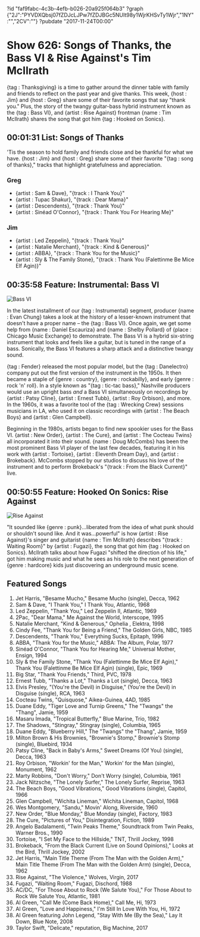 ?id "faf9fabc-4c3b-4efb-b026-20a925f064b3"
?graph {"2J":"PYVDXQbsj07fZDJcLJPw7fZDJBGc5NUIt98y1WjrKHSvTy1Wjr","1NY":"","2CV":""}
?pubdate "2017-11-24T00:00"
# Show 626: Songs of Thanks, the Bass VI & Rise Against's Tim McIlrath



{tag : Thanksgiving} is a time to gather around the dinner table with family and friends to reflect on the past year and give thanks. This week, {host : Jim} and {host : Greg} share some of their favorite songs that say "thank you." Plus, the story of the twangy guitar-bass hybrid instrument known as the {tag : Bass VI}, and {artist : Rise Against} frontman {name : Tim McIlrath} shares the song that got him {tag : Hooked on Sonics}.



## 00:01:31 List: Songs of Thanks

'Tis the season to hold family and friends close and be thankful for what we have. {host : Jim} and {host : Greg} share some of their favorite "{tag : song of thanks}," tracks that highlight gratefulness and appreciation.


### Greg

- {artist : Sam & Dave}, "{track : I Thank You}"
- {artist : Tupac Shakur}, "{track : Dear Mama}"
- {artist : Descendents}, "{track : Thank You}"
- {artist : Sinéad O'Connor}, "{track : Thank You For Hearing Me}"


### Jim

- {artist : Led Zeppelin}, "{track : Thank You}"
- {artist : Natalie Merchant}, "{track : Kind & Generous}"
- {artist : ABBA}, "{track : Thank You for the Music}"
- {artist : Sly & The Family Stone}, "{track : Thank You (Falettinme Be Mice Elf Agin)}"



## 00:35:58 Feature: Instrumental: Bass VI

![Bass VI](https://static.soundopinions.org/assets/626/1NY0.jpg)

In the latest installment of our {tag : Instrumental} segment, producer {name : Evan Chung} takes a look at the history of a lesser-known instrument that doesn't have a proper name – the {tag : Bass VI}. Once again, we get some help from {name : Daniel Escauriza} and {name : Shelby Pollard} of {place : Chicago Music Exchange} to demonstrate. The Bass VI is a hybrid six-string instrument that looks and feels like a guitar, but is tuned in the range of a bass. Sonically, the Bass VI features a sharp attack and a distinctive twangy sound.

{tag : Fender} released the most popular model, but the {tag : Danelectro} company put out the first version of the instrument in the 1950s. It then became a staple of {genre : country}, {genre : rockabilly}, and early {genre : rock 'n' roll}. In a style known as "{tag : tic-tac bass}," Nashville producers would use an upright bass _and_ a Bass VI simultaneously on recordings by {artist : Patsy Cline}, {artist : Ernest Tubb}, {artist : Roy Orbison}, and more. In the 1960s, it was a favorite tool of the {tag : Wrecking Crew} sessions musicians in LA, who used it on classic recordings with {artist : The Beach Boys} and {artist : Glen Campbell}.

Beginning in the 1980s, artists began to find new spookier uses for the Bass VI. {artist : New Order}, {artist : The Cure}, and {artist : The Cocteau Twins} all incorporated it into their sound. {name : Doug McCombs} has been the most prominent Bass VI player of the last few decades, featuring it in his work with {artist : Tortoise}, {artist : Eleventh Dream Day}, and {artist : Brokeback}. McCombs stopped by our studios to discuss his love of the instrument and to perform Brokeback's "{track : From the Black Current}" live.



## 00:50:55 Feature: Hooked On Sonics: Rise Against

![Rise Against](https://static.soundopinions.org/assets/626/2CV0.jpg)

"It sounded like {genre : punk}...liberated from the idea of what punk should or shouldn't sound like. And it was...powerful" is how {artist : Rise Against}'s singer and guitarist {name : Tim McIlrath} describes "{track : Waiting Room}" by {artist : Fugazi}, the song that got him {tag : Hooked on Sonics}. McIlrath talks about how Fugazi "shifted the direction of his life,"  got him making music and what he sees as his role to the next generation of {genre : hardcore} kids just discovering an underground music scene.



## Featured Songs

1. Jet Harris, "Besame Mucho," Besame Mucho (single), Decca, 1962
2. Sam & Dave, "I Thank You," I Thank You, Atlantic, 1968
3. Led Zeppelin, "Thank You," Led Zeppelin II, Atlantic, 1969
4. 2Pac, "Dear Mama," Me Against the World, Interscope, 1995
5. Natalie Merchant, "Kind & Generous," Ophelia , Elektra, 1998
6. Cindy Fee, "Thank You for Being a Friend," The Golden Girls, NBC, 1985
7. Descendents, "Thank You," Everything Sucks, Epitaph, 1996
8. ABBA, "Thank You for the Music," ABBA: The Album, Polar, 1977
9. Sinéad O'Connor, "Thank You for Hearing Me," Universal Mother, Ensign, 1994
10. Sly & the Family Stone, "Thank You (Falettinme Be Mice Elf Agin)," Thank You (Falettinme Be Mice Elf Agin) (single), Epic, 1969
11. Big Star, "Thank You Friends," Third, PVC, 1978
12. Ernest Tubb, "Thanks a Lot," Thanks a Lot (single), Decca, 1963
13. Elvis Presley, "(You're the Devil) in Disguise," (You're the Devil) in Disguise (single), RCA, 1963
14. Cocteau Twins, "Quisquose," Aikea-Guinea, 4AD, 1985
15. Duane Eddy, "Tiger Love and Turnip Greens," The "Twangs" the "Thang", Jamie, 1959
16. Masaru Imada, "Tropical Butterfly," Blue Marine, Trio, 1982
17. The Shadows, "Stingray," Stingray (single), Columbia, 1965
18. Duane Eddy, "Blueberry Hill," The "Twangs" the "Thang", Jamie, 1959
19. Milton Brown & His Brownies, "Brownie's Stomp," Brownie's Stomp (single), Bluebird, 1934
20. Patsy Cline, "Back in Baby's Arms," Sweet Dreams (Of You) (single), Decca, 1963
21. Roy Orbison, "Workin' for the Man," Workin' for the Man (single), Monument, 1962
22. Marty Robbins, "Don't Worry," Don't Worry (single), Columbia, 1961
23. Jack Nitzsche, "The Lonely Surfer," The Lonely Surfer, Reprise, 1963
24. The Beach Boys, "Good Vibrations," Good Vibrations (single), Capitol, 1966
25. Glen Campbell, "Wichita Lineman," Wichita Lineman, Capitol, 1968
26. Wes Montgomery, "Sandu," Movin' Along, Riverside, 1960
27. New Order, "Blue Monday," Blue Monday (single), Factory, 1983
28. The Cure, "Pictures of You," Disintegration, Fiction, 1989
29. Angelo Badalamenti, "Twin Peaks Theme," Soundtrack from Twin Peaks, Warner Bros., 1990
30. Tortoise, "I Set My Face to the Hillside," TNT, Thrill Jockey, 1998
31. Brokeback, "From the Black Current (Live on Sound Opinions)," Looks at the Bird, Thrill Jockey, 2002
32. Jet Harris, "Main Title Theme (From The Man with the Golden Arm)," Main Title Theme (From The Man with the Golden Arm) (single), Decca, 1962
33. Rise Against, "The Violence," Wolves, Virgin, 2017
34. Fugazi, "Waiting Room," Fugazi, Dischord, 1988
35. AC/DC, "For Those About to Rock (We Salute You)," For Those About to Rock We Salute You, Atlantic, 1981
36. Al Green, "Call Me (Come Back Home)," Call Me, Hi, 1973
37. Al Green, "Love and Happiness," I'm Still In Love With You, Hi, 1972
38. Al Green featuring John Legend, "Stay With Me (By the Sea)," Lay It Down, Blue Note, 2008
39. Taylor Swift, "Delicate," reputation, Big Machine, 2017